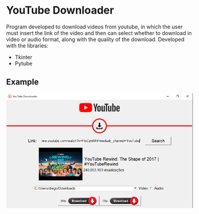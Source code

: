 # YouTube Downloader

Program developed to download videos from youtube, in which the user must insert the link of the video and then can select whether to download in video or audio format, along with the quality of the download.
Developed with the libraries:
- Tkinter
- Pytube

## Example

![Youtube Downloader](https://raw.githubusercontent.com/diego-lucas/youtube-downloader/main/images/example.png)
